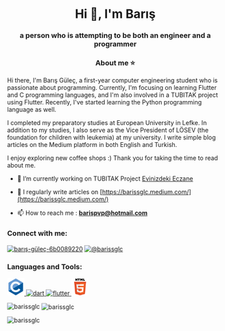 <h1 align="center">Hi 👋, I'm Barış</h1>
<h3 align="center">a person who is attempting to be both an engineer and a programmer</h3>

<h3 align="center">About me ⭐️</h3>

 Hi there, I'm Barış Güleç, a first-year computer engineering student who is passionate about programming. Currently, I'm focusing on learning Flutter and C programming languages, and I'm also involved in a TUBITAK project using Flutter. Recently, I've started learning the Python programming language as well.

I completed my preparatory studies at European University in Lefke. In addition to my studies, I also serve as the Vice President of LÖSEV (the foundation for children with leukemia) at my university. I write simple blog articles on the Medium platform in both English and Turkish.

I enjoy exploring new coffee shops :) Thank you for taking the time to read about me.

- 🔭 I’m currently working on TUBITAK Project [Evinizdeki Eczane](https://github.com/barissglc/evinizdeki_eczane)

- 📝 I regularly write articles on [https://barissglc.medium.com/](https://barissglc.medium.com/)

- 📫 How to reach me : **barispvp@hotmail.com**

<h3 align="left">Connect with me:</h3>
<p align="left">
<a href="https://linkedin.com/in/barış-güleç-6b0089220" target="blank"><img align="center" src="https://raw.githubusercontent.com/rahuldkjain/github-profile-readme-generator/master/src/images/icons/Social/linked-in-alt.svg" alt="barış-güleç-6b0089220" height="30" width="40" /></a>
<a href="https://medium.com/@barissglc" target="blank"><img align="center" src="https://raw.githubusercontent.com/rahuldkjain/github-profile-readme-generator/master/src/images/icons/Social/medium.svg" alt="@barissglc" height="30" width="40" /></a>
</p>

<h3 align="left">Languages and Tools:</h3>
<p align="left"> <a href="https://www.cprogramming.com/" target="_blank" rel="noreferrer"> <img src="https://raw.githubusercontent.com/devicons/devicon/master/icons/c/c-original.svg" alt="c" width="40" height="40"/> </a> <a href="https://dart.dev" target="_blank" rel="noreferrer"> <img src="https://www.vectorlogo.zone/logos/dartlang/dartlang-icon.svg" alt="dart" width="40" height="40"/> </a> <a href="https://flutter.dev" target="_blank" rel="noreferrer"> <img src="https://www.vectorlogo.zone/logos/flutterio/flutterio-icon.svg" alt="flutter" width="40" height="40"/> </a> <a href="https://www.w3.org/html/" target="_blank" rel="noreferrer"> <img src="https://raw.githubusercontent.com/devicons/devicon/master/icons/html5/html5-original-wordmark.svg" alt="html5" width="40" height="40"/> </a> </p>


<p><img align="left" src="https://github-readme-stats.vercel.app/api/top-langs?username=barissglc&show_icons=true&locale=en&layout=compact" alt="barissglc" /></p>

<p>&nbsp;<img align="center" src="https://github-readme-stats.vercel.app/api?username=barissglc&show_icons=true&locale=en" alt="barissglc" /></p>
<p align="left"> <img src="https://komarev.com/ghpvc/?username=barissglc&label=Profile%20views&color=0e75b6&style=flat" alt="barissglc" /> </p>

